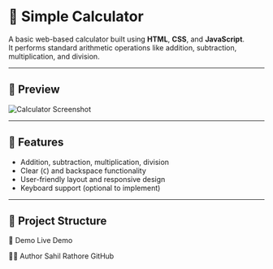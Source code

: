 # 🧮 Simple Calculator

A basic web-based calculator built using **HTML**, **CSS**, and **JavaScript**.  
It performs standard arithmetic operations like addition, subtraction, multiplication, and division.

---

## 📸 Preview

![Calculator Screenshot](preview.png) <!-- Optional: replace with actual image link or remove -->

---

## 🔧 Features

- Addition, subtraction, multiplication, division
- Clear (`C`) and backspace functionality
- User-friendly layout and responsive design
- Keyboard support (optional to implement)

---

## 📁 Project Structure

📱 Demo
Live Demo <!-- Optional: Add your GitHub Pages or Netlify link -->

👨‍💻 Author
Sahil Rathore
GitHub

